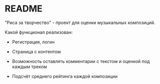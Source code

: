 # README

"Риса за творчество" - проект для оценки музыкальных композиций.

Какой функционал реализован:

* Регистрация, логин

* Страница с контентом

* Возможность оставлять комментарии с текстом и оценкой под каждым треком

* Подсчёт среднего рейтинга каждой композиции

